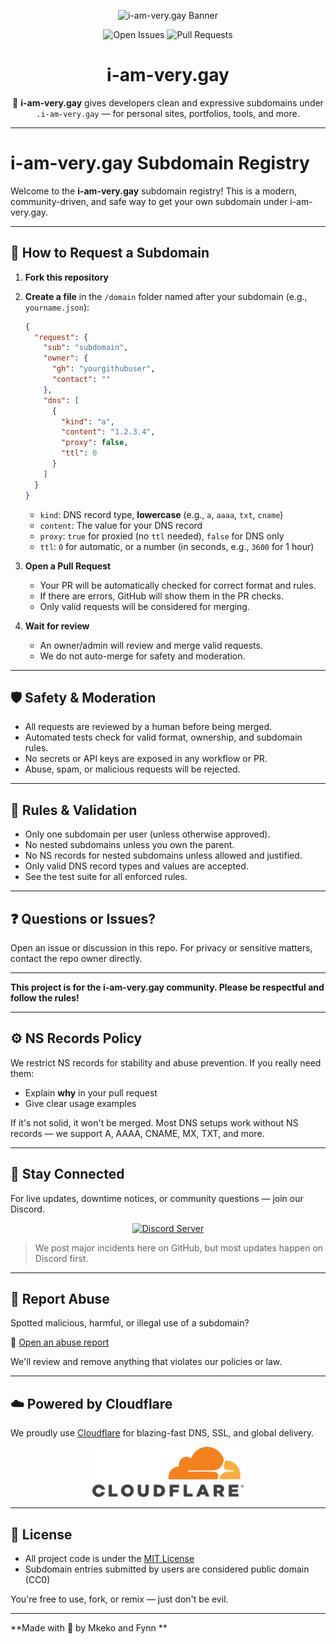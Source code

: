 <p align="center">
  <img alt="i-am-very.gay Banner" src="https://raw.githubusercontent.com/Mkeko-team/i-am-very.gay/main/media/banner.png">
</p>

<p align="center">
  <img alt="Open Issues" src="https://img.shields.io/github/issues-raw/Mkeko-team/i-am-very.gay?color=ff66c4&label=issues&style=for-the-badge">
  <img alt="Pull Requests" src="https://img.shields.io/github/issues-pr-raw/Mkeko-team/i-am-very.gay?color=ff66c4&label=pull%20requests&style=for-the-badge">
</p>

<h1 align="center">i-am-very.gay</h1>

<p align="center">
  💖 <strong>i-am-very.gay</strong> gives developers clean and expressive subdomains under <code>.i-am-very.gay</code> — for personal sites, portfolios, tools, and more.
</p>

---

# i-am-very.gay Subdomain Registry

Welcome to the **i-am-very.gay** subdomain registry! This is a modern, community-driven, and safe way to get your own subdomain under i-am-very.gay.

---

## 🚀 How to Request a Subdomain

1. **Fork this repository**
2. **Create a file** in the `/domain` folder named after your subdomain (e.g., `yourname.json`):

   ```json
   {
     "request": {
       "sub": "subdomain",
       "owner": {
         "gh": "yourgithubuser",
         "contact": ""
       },
       "dns": [
         {
           "kind": "a",
           "content": "1.2.3.4",
           "proxy": false,
           "ttl": 0
         }
       ]
     }
   }
   ```

   - `kind`: DNS record type, **lowercase** (e.g., `a`, `aaaa`, `txt`, `cname`)
   - `content`: The value for your DNS record
   - `proxy`: `true` for proxied (no `ttl` needed), `false` for DNS only
   - `ttl`: `0` for automatic, or a number (in seconds, e.g., `3600` for 1 hour)

3. **Open a Pull Request**
   - Your PR will be automatically checked for correct format and rules.
   - If there are errors, GitHub will show them in the PR checks.
   - Only valid requests will be considered for merging.

4. **Wait for review**
   - An owner/admin will review and merge valid requests.
   - We do not auto-merge for safety and moderation.

---

## 🛡️ Safety & Moderation
- All requests are reviewed by a human before being merged.
- Automated tests check for valid format, ownership, and subdomain rules.
- No secrets or API keys are exposed in any workflow or PR.
- Abuse, spam, or malicious requests will be rejected.

---

## 📝 Rules & Validation
- Only one subdomain per user (unless otherwise approved).
- No nested subdomains unless you own the parent.
- No NS records for nested subdomains unless allowed and justified.
- Only valid DNS record types and values are accepted.
- See the test suite for all enforced rules.

---

## ❓ Questions or Issues?
Open an issue or discussion in this repo. For privacy or sensitive matters, contact the repo owner directly.

---

**This project is for the i-am-very.gay community. Please be respectful and follow the rules!**

---

## ⚙️ NS Records Policy

We restrict NS records for stability and abuse prevention. If you really need them:
- Explain **why** in your pull request
- Give clear usage examples

If it's not solid, it won't be merged. Most DNS setups work without NS records — we support A, AAAA, CNAME, MX, TXT, and more.

---

## 🧠 Stay Connected

For live updates, downtime notices, or community questions — join our Discord.

<p align="center">
  <a href="https://discord.gg/8xmwCQkW8g">
    <img src="https://discord.com/api/guilds/1367837016280272978/widget.png?style=banner2" alt="Discord Server">
  </a>
</p>

> We post major incidents here on GitHub, but most updates happen on Discord first.

---

## 🚨 Report Abuse

Spotted malicious, harmful, or illegal use of a subdomain?

📩 [Open an abuse report](https://github.com/Mkeko-team/i-am-very.gay/issues/new?assignees=&labels=report-abuse&template=report-abuse.md&title=Report+abuse)

We'll review and remove anything that violates our policies or law.

---

## ☁️ Powered by Cloudflare

We proudly use [Cloudflare](https://www.cloudflare.com/) for blazing-fast DNS, SSL, and global delivery.

<p align="center">
  <a href="https://www.cloudflare.com">
    <img src="https://raw.githubusercontent.com/is-a-dev/register/main/media/cloudflare.png" height="80" alt="Cloudflare">
  </a>
</p>

---

## 📜 License

- All project code is under the [MIT License](LICENSE)
- Subdomain entries submitted by users are considered public domain (CC0)

You're free to use, fork, or remix — just don't be evil.

---

**Made with 🩷 by Mkeko and Fynn **
